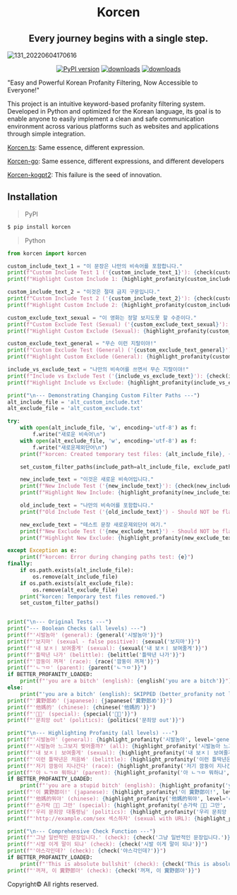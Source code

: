 <div align="center">
  <h1>Korcen</h1>
  <h2>Every journey begins with a single step.</h2>
</div>

![131_20220604170616](https://user-images.githubusercontent.com/85154556/171998341-9a7439c8-122f-4a9f-beb6-0e0b3aad05ed.png)

<div align="center">
  
  [![PyPI version](https://img.shields.io/pypi/v/korcen.svg?style=flat-square)](https://python.org/pypi/korcen)
  [![downloads](https://img.shields.io/pypi/dm/korcen.svg?style=flat-square)](https://pypi.org/project/korcen/)
  [![downloads](https://img.shields.io/pepy/dt/korcen.svg?style=flat-square)](https://pypi.org/project/korcen/)
</div>

"Easy and Powerful Korean Profanity Filtering, Now Accessible to Everyone!"

This project is an intuitive keyword-based profanity filtering system. Developed in Python and optimized for the Korean language, its goal is to enable anyone to easily implement a clean and safe communication environment across various platforms such as websites and applications through simple integration.

[Korcen.ts](https://github.com/KR-korcen/korcen.ts): Same essence, different expression.

[Korcen-go](https://github.com/fluffy-melli/korcen-go): Same essence, different expressions, and different developers

[Korcen-kogpt2](https://github.com/Tanat05/korcen-kogpt2): This failure is the seed of innovation.

## Installation
>PyPI
```sh
$ pip install korcen
```

>Python
```py
from korcen import korcen

custom_include_text_1 = "이 문장은 나만의 비속어를 포함합니다."
print(f"Custom Include Test 1 ('{custom_include_text_1}'): {check(custom_include_text_1)}")
print(f"Highlight Custom Include 1: {highlight_profanity(custom_include_text_1, level='all')}")

custom_include_text_2 = "이것은 절대 금지 구문입니다."
print(f"Custom Include Test 2 ('{custom_include_text_2}'): {check(custom_include_text_2)}")
print(f"Highlight Custom Include 2: {highlight_profanity(custom_include_text_2, level='all')}")

custom_exclude_text_sexual = "이 영화는 정말 보지도못 할 수준이다."
print(f"Custom Exclude Test (Sexual) ('{custom_exclude_text_sexual}'): {check(custom_exclude_text_sexual)}")
print(f"Highlight Custom Exclude (Sexual): {highlight_profanity(custom_exclude_text_sexual, level='all')}")

custom_exclude_text_general = "무슨 이런 지랄이야!"
print(f"Custom Exclude Test (General) ('{custom_exclude_text_general}'): {check(custom_exclude_text_general)}")
print(f"Highlight Custom Exclude (General): {highlight_profanity(custom_exclude_text_general, level='all')}")

include_vs_exclude_text = "나만의 비속어를 쓰면서 무슨 지랄이야!"
print(f"Include vs Exclude Test ('{include_vs_exclude_text}'): {check(include_vs_exclude_text)}")
print(f"Highlight Include vs Exclude: {highlight_profanity(include_vs_exclude_text, level='all')}")

print("\n--- Demonstrating Changing Custom Filter Paths ---")
alt_include_file = 'alt_custom_include.txt'
alt_exclude_file = 'alt_custom_exclude.txt'

try:
    with open(alt_include_file, 'w', encoding='utf-8') as f:
        f.write("새로운 비속어\n")
    with open(alt_exclude_file, 'w', encoding='utf-8') as f:
        f.write("새로운제외단어\n")
    print(f"korcen: Created temporary test files: {alt_include_file}, {alt_exclude_file}")

    set_custom_filter_paths(include_path=alt_include_file, exclude_path=alt_exclude_file)

    new_include_text = "이것은 새로운 비속어입니다."
    print(f"New Include Test ('{new_include_text}'): {check(new_include_text)}")
    print(f"Highlight New Include: {highlight_profanity(new_include_text, level='all')}")

    old_include_text = "나만의 비속어를 포함합니다."
    print(f"Old Include Test ('{old_include_text}') - Should NOT be flagged: {check(old_include_text)}")

    new_exclude_text = "테스트 문장 새로운제외단어 여기."
    print(f"New Exclude Test ('{new_exclude_text}') - Should NOT be flagged: {check(new_exclude_text)}")
    print(f"Highlight New Exclude: {highlight_profanity(new_exclude_text, level='all')}")

except Exception as e:
    print(f"korcen: Error during changing paths test: {e}")
finally:
    if os.path.exists(alt_include_file):
        os.remove(alt_include_file)
    if os.path.exists(alt_exclude_file):
        os.remove(alt_exclude_file)
    print("korcen: Temporary test files removed.")
    set_custom_filter_paths()


print("\n--- Original Tests ---")
print("--- Boolean Checks (all levels) ---")
print(f"'시발놈아' (general): {general('시발놈아')}")
print(f"'보지마' (sexual - false positive): {sexual('보지마')}")
print(f"'내 보ㅈㅣ 보여줄게' (sexual): {sexual('내 보ㅈㅣ 보여줄게')}")
print(f"'틀딱년 나가' (belittle): {belittle('틀딱년 나가')}")
print(f"'깜둥이 꺼져' (race): {race('깜둥이 꺼져')}")
print(f"'ㄴㄱㅁ' (parent): {parent('ㄴㄱㅁ')}")
if BETTER_PROFANITY_LOADED:
    print(f"'you are a bitch' (english): {english('you are a bitch')}")
else:
    print("'you are a bitch' (english): SKIPPED (better_profanity not loaded)")
print(f"'糞野郎め' (japanese): {japanese('糞野郎め')}")
print(f"'他媽的' (chinese): {chinese('他媽的')}")
print(f"'🖕🏻' (special): {special('🖕🏻')}")
print(f"'문죄앙 out' (politics): {politics('문죄앙 out')}")

print("\n--- Highlighting Profanity (all levels) ---")
print(f"'시발놈아' (general): {highlight_profanity('시발놈아', level='general')}")
print(f"'시발놈아 느그보지 찢어줄까?' (all): {highlight_profanity('시발놈아 느그보지 찢어줄까?', level='all')}")
print(f"'내 보ㅈㅣ 보여줄게' (sexual): {highlight_profanity('내 보ㅈㅣ 보여줄게', level='sexual')}")
print(f"'이런 틀딱년은 처음봐' (belittle): {highlight_profanity('이런 틀딱년은 처음봐', level='belittle')}")
print(f"'저기 깜둥이 지나간다' (race): {highlight_profanity('저기 깜둥이 지나간다', level='race')}")
print(f"'아 ㄴㄱㅁ 뭐하냐' (parent): {highlight_profanity('아 ㄴㄱㅁ 뭐하냐', level='parent')}")
if BETTER_PROFANITY_LOADED:
    print(f"'you are a stupid bitch' (english): {highlight_profanity('you are a stupid bitch', level='english')}")
print(f"'이 糞野郎이!' (japanese): {highlight_profanity('이 糞野郎이!', level='japanese')}")
print(f"'他媽的뭐야' (chinese): {highlight_profanity('他媽的뭐야', level='chinese')}")
print(f"'손가락 🖕🏻 그만' (special): {highlight_profanity('손가락 🖕🏻 그만', level='special')}")
print(f"'우리 문죄앙 대통령님' (politics): {highlight_profanity('우리 문죄앙 대통령님', level='politics')}")
print(f"'http://example.com/sex 섹스하자' (sexual with URL): {highlight_profanity('http://example.com/sex 섹스하자', level='sexual')}")

print("\n--- Comprehensive Check Function ---")
print(f"'그냥 일반적인 문장입니다.' (check): {check('그냥 일반적인 문장입니다.')}")
print(f"'시발 이게 말이 되냐' (check): {check('시발 이게 말이 되냐')}")
print(f"'야스각인데?' (check): {check('야스각인데?')}")
if BETTER_PROFANITY_LOADED:
    print(f"'This is absolute bullshit' (check): {check('This is absolute bullshit')}")
print(f"'꺼져, 이 糞野郎아' (check): {check('꺼져, 이 糞野郎아')}")
```


Copyright© All rights reserved.
